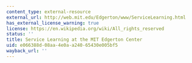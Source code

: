 ```yaml
---
content_type: external-resource
external_url: http://web.mit.edu/Edgerton/www/ServiceLearning.html
has_external_license_warning: true
license: https://en.wikipedia.org/wiki/All_rights_reserved
status: ''
title: Service Learning at the MIT Edgerton Center
uid: e066388d-08aa-4e0a-a240-65430e005bf5
wayback_url: ''
---
```

